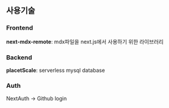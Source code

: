 ## 사용기술

### Frontend

**next-mdx-remote**: mdx파일을 next.js에서 사용하기 위한 라이브러리

### Backend

**placetScale**: serverless mysql database


### Auth
NextAuth -> Github login

